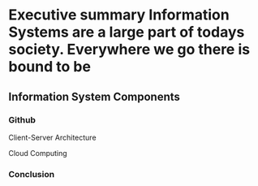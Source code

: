 # Executive summary Information Systems are a large part of todays society. Everywhere we go there is bound to be 
## Information System Components
### Github
Client-Server Architecture

Cloud Computing
### Conclusion
